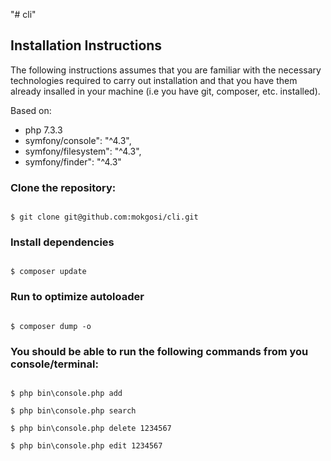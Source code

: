 "# cli" 

## Installation Instructions

The following instructions assumes that you are familiar with the necessary technologies required to carry out installation and that you have them already insalled in your machine (i.e you have git, composer, etc. installed).

Based on: 
* php 7.3.3
* symfony/console": "^4.3",
* symfony/filesystem": "^4.3",
* symfony/finder": "^4.3"


### Clone the repository:
```

$ git clone git@github.com:mokgosi/cli.git

```

### Install dependencies
```

$ composer update

```

### Run to optimize autoloader
```

$ composer dump -o

```


### You should be able to run the following commands from you console/terminal:
```

$ php bin\console.php add

$ php bin\console.php search

$ php bin\console.php delete 1234567

$ php bin\console.php edit 1234567

```

